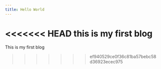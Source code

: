 ```yaml
---
title: Hello World
---
```

<<<<<<< HEAD
this is my first blog
=======
This is my first blog
>>>>>>> ef940529ce0f36c81ba57bebc58d36923ecec975
